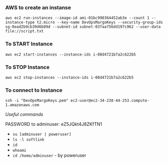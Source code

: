 ### AWS to create an instanse
```power shell
aws ec2 run-instances --image-id ami-01bc990364452ab3e --count 1 --instance-type t2.micro --key-name DevOpsMargoKeys --security-group-ids sg-0ead2b9cb39d6b89d --subnet-id subnet-03faa756dd197c962 --user-data file://script.txt
```

### To START Instance
`aws ec2 start-instances --instance-ids i-08d4721b7a2c622b5`

### To STOP Instance
`aws ec2 stop-instances --instance-ids i-08d4721b7a2c622b5`

### To connect to Instance
`ssh -i "DevOpsMargoKeys.pem" ec2-user@ec2-34-238-44-253.compute-1.amazonaws.com`

*Useful commands*

PASSWORD to adminuser:
eZ5JQkt4J8ZKfTN1

* `su [adminuser | poweruser]`
* `ls -l softlink`
* `id`
* `whoami`
* `cd /home/adminuser` - by poweruser
